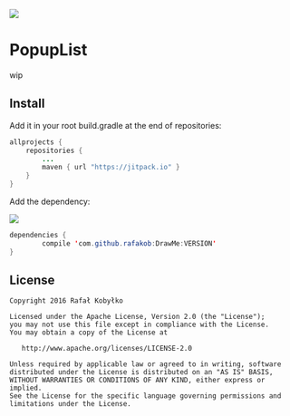 [![](https://jitpack.io/v/rafakob/PopupList.svg)](https://jitpack.io/#rafakob/PopupList)
# PopupList #
wip



## Install ##
Add it in your root build.gradle at the end of repositories:
```java
allprojects {
	repositories {
		...
		maven { url "https://jitpack.io" }
	}
}
```
Add the dependency:

[![](https://jitpack.io/v/rafakob/PopupList.svg)](https://jitpack.io/#rafakob/PopupList)
```java
dependencies {
        compile 'com.github.rafakob:DrawMe:VERSION'
}
```


## License ##
```
Copyright 2016 Rafał Kobyłko

Licensed under the Apache License, Version 2.0 (the "License");
you may not use this file except in compliance with the License.
You may obtain a copy of the License at

   http://www.apache.org/licenses/LICENSE-2.0

Unless required by applicable law or agreed to in writing, software
distributed under the License is distributed on an "AS IS" BASIS,
WITHOUT WARRANTIES OR CONDITIONS OF ANY KIND, either express or implied.
See the License for the specific language governing permissions and
limitations under the License.
```
